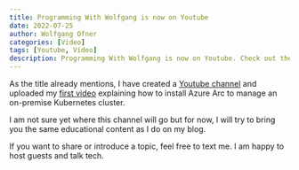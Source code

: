 ```yaml
---
title: Programming With Wolfgang is now on Youtube
date: 2022-07-25
author: Wolfgang Ofner
categories: [Video]
tags: [Youtube, Video]
description: Programming With Wolfgang is now on Youtube. Check out the channel and learn all about Azure, DevOps, and Kubernetes
---
```


As the title already mentions, I have created a <a href="https://www.youtube.com/channel/UCmiFK5vpvsi6j6gD7W_rsVQ" target="_blank" rel="noopener noreferrer">Youtube channel</a> and uploaded my <a href="https://www.youtube.com/watch?v=8L3NDd-tcVc" target="_blank" rel="noopener noreferrer">first video</a> explaining how to install Azure Arc to manage an on-premise Kubernetes cluster.

I am not sure yet where this channel will go but for now, I will try to bring you the same educational content as I do on my blog.

If you want to share or introduce a topic, feel free to text me. I am happy to host guests and talk tech.
